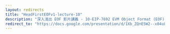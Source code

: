```yaml
---
layout: redirects
title: "HeadFirstEOFv1-lecture-10"
description: "深入淺出 EOF 影片講義 - 10-EIP-7692 EVM Object Format (EOF) v1 Meta"
redirect_to: "https://docs.google.com/presentation/d/1Xb_ZQnE5W2--x04uLF9EPQUlEjaKcNL4Hz5vDQ3vOqo/edit?usp=sharing"
---
```

